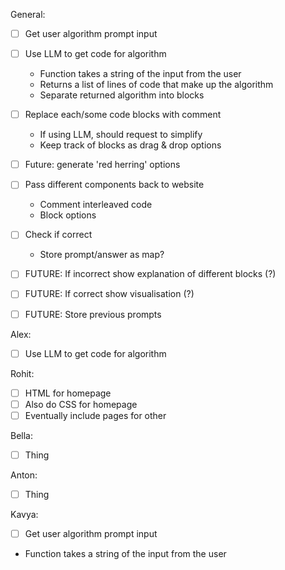 
General:
 - [ ] Get user algorithm prompt input 
 - [ ] Use LLM to get code for algorithm
   - Function takes a string of the input from the user
   - Returns a list of lines of code that make up the algorithm
   - Separate returned algorithm into blocks
 - [ ] Replace each/some code blocks with comment 
   - If using LLM, should request to simplify
   - Keep track of blocks as drag & drop options
 - [ ] Future: generate 'red herring' options
 - [ ] Pass different components back to website
   - Comment interleaved code
   - Block options
 - [ ] Check if correct
   - Store prompt/answer as map?
 - [ ] FUTURE: If incorrect show explanation of different blocks (?)
 - [ ] FUTURE: If correct show visualisation (?)
 - [ ] FUTURE: Store previous prompts


Alex:
 - [ ] Use LLM to get code for algorithm

Rohit:
- [ ] HTML for homepage 
- [ ] Also do CSS for homepage 
- [ ] Eventually include pages for other 

Bella:
- [ ] Thing

Anton:
- [ ] Thing

Kavya:
- [ ] Get user algorithm prompt input
- Function takes a string of the input from the user